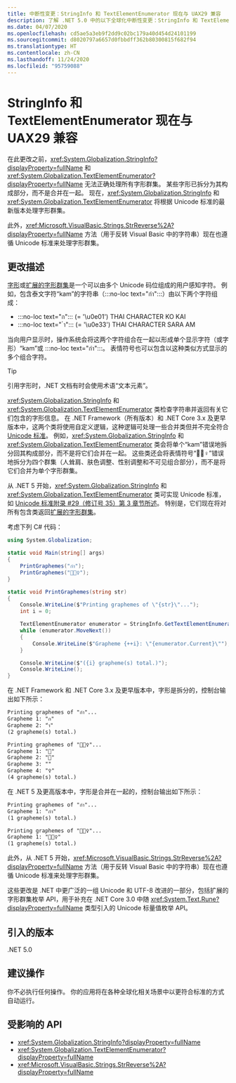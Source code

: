 ```yaml
---
title: 中断性变更：StringInfo 和 TextElementEnumerator 现在与 UAX29 兼容
description: 了解 .NET 5.0 中的以下全球化中断性变更：StringInfo 和 TextElementEnumerator 将根据最新版 Unicode 标准处理字形群集。
ms.date: 04/07/2020
ms.openlocfilehash: cd5ae5a3eb9f2dd9c02bc179a40d454d24101199
ms.sourcegitcommit: d8020797a6657d0fbbdff362b80300815f682f94
ms.translationtype: HT
ms.contentlocale: zh-CN
ms.lasthandoff: 11/24/2020
ms.locfileid: "95759088"
---
```

# <a name="stringinfo-and-textelementenumerator-are-now-uax29-compliant"></a>StringInfo 和 TextElementEnumerator 现在与 UAX29 兼容

在此更改之前，<xref:System.Globalization.StringInfo?displayProperty=fullName> 和 <xref:System.Globalization.TextElementEnumerator?displayProperty=fullName> 无法正确处理所有字形群集。 某些字形已拆分为其构成部分，而不是合并在一起。 现在，<xref:System.Globalization.StringInfo> 和 <xref:System.Globalization.TextElementEnumerator> 将根据 Unicode 标准的最新版本处理字形群集。

此外，<xref:Microsoft.VisualBasic.Strings.StrReverse%2A?displayProperty=fullName> 方法（用于反转 Visual Basic 中的字符串）现在也遵循 Unicode 标准来处理字形群集。

## <a name="change-description"></a>更改描述

[字形](https://www.unicode.org/glossary/#grapheme)或[扩展的字形群集](https://www.unicode.org/glossary/#extended_grapheme_cluster)是一个可以由多个 Unicode 码位组成的用户感知字符。 例如，包含泰文字符“kam”的字符串（:::no-loc text="กำ":::）由以下两个字符组成：

- :::no-loc text="ก"::: (= '\u0e01') THAI CHARACTER KO KAI
- :::no-loc text=" ำ"::: (= '\u0e33') THAI CHARACTER SARA AM

当向用户显示时，操作系统会将这两个字符组合在一起以形成单个显示字符（或字形）“kam”或 :::no-loc text="กำ":::。 表情符号也可以包含以这种类似方式显示的多个组合字符。

> [!TIP]
> 引用字形时，.NET 文档有时会使用术语“文本元素”。

<xref:System.Globalization.StringInfo> 和 <xref:System.Globalization.TextElementEnumerator> 类检查字符串并返回有关它们包含的字形信息。 在 .NET Framework（所有版本）和 .NET Core 3.x 及更早版本中，这两个类将使用自定义逻辑，这种逻辑可处理一些合并类但并不完全符合 [Unicode 标准](https://www.unicode.org/reports/tr29/tr29-35.html#Grapheme_Cluster_Boundaries)。 例如，<xref:System.Globalization.StringInfo> 和 <xref:System.Globalization.TextElementEnumerator> 类会将单个“kam”错误地拆分回其构成部分，而不是将它们合并在一起。 这些类还会将表情符号“🤷🏽♀️”错误地拆分为四个群集（人耸肩、肤色调整、性别调整和不可见组合部分），而不是将它们合并为单个字形群集。

从 .NET 5 开始，<xref:System.Globalization.StringInfo> 和 <xref:System.Globalization.TextElementEnumerator> 类可实现 Unicode 标准，如 [Unicode 标准附录 \#29（修订号 35）第 3 章节所述](https://www.unicode.org/reports/tr29/tr29-35.html)。 特别是，它们现在将对所有包含类返回[扩展的字形群集](https://www.unicode.org/glossary/#extended_grapheme_cluster)。

考虑下列 C# 代码：

```csharp
using System.Globalization;

static void Main(string[] args)
{
    PrintGraphemes("กำ");
    PrintGraphemes("🤷🏽‍♀️");
}

static void PrintGraphemes(string str)
{
    Console.WriteLine($"Printing graphemes of \"{str}\"...");
    int i = 0;

    TextElementEnumerator enumerator = StringInfo.GetTextElementEnumerator(str);
    while (enumerator.MoveNext())
    {
        Console.WriteLine($"Grapheme {++i}: \"{enumerator.Current}\"");
    }

    Console.WriteLine($"({i} grapheme(s) total.)");
    Console.WriteLine();
}
```

在 .NET Framework 和 .NET Core 3.x 及更早版本中，字形是拆分的，控制台输出如下所示：

```txt
Printing graphemes of "กำ"...
Grapheme 1: "ก"
Grapheme 2: "ำ"
(2 grapheme(s) total.)

Printing graphemes of "🤷🏽‍♀️"...
Grapheme 1: "🤷"
Grapheme 2: "🏽"
Grapheme 3: "‍"
Grapheme 4: "♀️"
(4 grapheme(s) total.)
```

在 .NET 5 及更高版本中，字形是合并在一起的，控制台输出如下所示：

```txt
Printing graphemes of "กำ"...
Grapheme 1: "กำ"
(1 grapheme(s) total.)

Printing graphemes of "🤷🏽‍♀️"...
Grapheme 1: "🤷🏽‍♀️"
(1 grapheme(s) total.)
```

此外，从 .NET 5 开始，<xref:Microsoft.VisualBasic.Strings.StrReverse%2A?displayProperty=fullName> 方法（用于反转 Visual Basic 中的字符串）现在也遵循 Unicode 标准来处理字形群集。

这些更改是 .NET 中更广泛的一组 Unicode 和 UTF-8 改进的一部分，包括扩展的字形群集枚举 API，用于补充在 .NET Core 3.0 中随 <xref:System.Text.Rune?displayProperty=fullName> 类型引入的 Unicode 标量值枚举 API。

## <a name="version-introduced"></a>引入的版本

.NET 5.0

## <a name="recommended-action"></a>建议操作

你不必执行任何操作。 你的应用将在各种全球化相关场景中以更符合标准的方式自动运行。

## <a name="affected-apis"></a>受影响的 API

- <xref:System.Globalization.StringInfo?displayProperty=fullName>
- <xref:System.Globalization.TextElementEnumerator?displayProperty=fullName>
- <xref:Microsoft.VisualBasic.Strings.StrReverse%2A?displayProperty=fullName>

<!--

### Affected APIs

- `T:System.Globalization.StringInfo`
- `T:System.Globalization.TextElementEnumerator`
- `Overload:Microsoft.VisualBasic.Strings.StrReverse`

### Category

Globalization

-->
